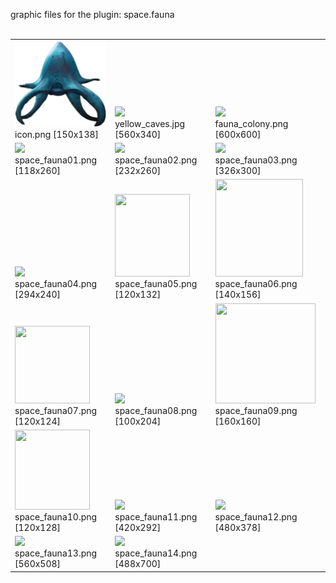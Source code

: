 graphic files for the plugin: space.fauna<br>
<br>
<table>
	<tr valign="bottom">
		<td><a href="https://github.com/zuckung/endless-sky-plugins/blob/main/myplugins/space.fauna/icon.png"><img src="https://raw.githubusercontent.com/zuckung/endless-sky-plugins/refs/heads/main/myplugins/space.fauna/icon.png" width="150" height="138"></a><br>
		icon.png [150x138]</td>
		<td><a href="https://github.com/zuckung/endless-sky-plugins/blob/main/myplugins/space.fauna/images/land/yellow_caves.jpg"><img src="https://raw.githubusercontent.com/zuckung/endless-sky-plugins/refs/heads/main/myplugins/space.fauna/images/land/yellow_caves.jpg" width="200"></a><br>
		yellow_caves.jpg [560x340]</td>
		<td><a href="https://github.com/zuckung/endless-sky-plugins/blob/main/myplugins/space.fauna/images/planet/fauna_colony.png"><img src="https://raw.githubusercontent.com/zuckung/endless-sky-plugins/refs/heads/main/myplugins/space.fauna/images/planet/fauna_colony.png" height="200"></a><br>
		fauna_colony.png [600x600]</td>
	</tr>
	<tr valign="bottom">
		<td><a href="https://github.com/zuckung/endless-sky-plugins/blob/main/myplugins/space.fauna/images/ship/space_fauna01.png"><img src="https://raw.githubusercontent.com/zuckung/endless-sky-plugins/refs/heads/main/myplugins/space.fauna/images/ship/space_fauna01.png" height="200"></a><br>
		space_fauna01.png [118x260]</td>
		<td><a href="https://github.com/zuckung/endless-sky-plugins/blob/main/myplugins/space.fauna/images/ship/space_fauna02.png"><img src="https://raw.githubusercontent.com/zuckung/endless-sky-plugins/refs/heads/main/myplugins/space.fauna/images/ship/space_fauna02.png" height="200"></a><br>
		space_fauna02.png [232x260]</td>
		<td><a href="https://github.com/zuckung/endless-sky-plugins/blob/main/myplugins/space.fauna/images/ship/space_fauna03.png"><img src="https://raw.githubusercontent.com/zuckung/endless-sky-plugins/refs/heads/main/myplugins/space.fauna/images/ship/space_fauna03.png" width="200"></a><br>
		space_fauna03.png [326x300]</td>
	</tr>
	<tr valign="bottom">
		<td><a href="https://github.com/zuckung/endless-sky-plugins/blob/main/myplugins/space.fauna/images/ship/space_fauna04.png"><img src="https://raw.githubusercontent.com/zuckung/endless-sky-plugins/refs/heads/main/myplugins/space.fauna/images/ship/space_fauna04.png" width="200"></a><br>
		space_fauna04.png [294x240]</td>
		<td><a href="https://github.com/zuckung/endless-sky-plugins/blob/main/myplugins/space.fauna/images/ship/space_fauna05.png"><img src="https://raw.githubusercontent.com/zuckung/endless-sky-plugins/refs/heads/main/myplugins/space.fauna/images/ship/space_fauna05.png" width="120" height="132"></a><br>
		space_fauna05.png [120x132]</td>
		<td><a href="https://github.com/zuckung/endless-sky-plugins/blob/main/myplugins/space.fauna/images/ship/space_fauna06.png"><img src="https://raw.githubusercontent.com/zuckung/endless-sky-plugins/refs/heads/main/myplugins/space.fauna/images/ship/space_fauna06.png" width="140" height="156"></a><br>
		space_fauna06.png [140x156]</td>
	</tr>
	<tr valign="bottom">
		<td><a href="https://github.com/zuckung/endless-sky-plugins/blob/main/myplugins/space.fauna/images/ship/space_fauna07.png"><img src="https://raw.githubusercontent.com/zuckung/endless-sky-plugins/refs/heads/main/myplugins/space.fauna/images/ship/space_fauna07.png" width="120" height="124"></a><br>
		space_fauna07.png [120x124]</td>
		<td><a href="https://github.com/zuckung/endless-sky-plugins/blob/main/myplugins/space.fauna/images/ship/space_fauna08.png"><img src="https://raw.githubusercontent.com/zuckung/endless-sky-plugins/refs/heads/main/myplugins/space.fauna/images/ship/space_fauna08.png" height="200"></a><br>
		space_fauna08.png [100x204]</td>
		<td><a href="https://github.com/zuckung/endless-sky-plugins/blob/main/myplugins/space.fauna/images/ship/space_fauna09.png"><img src="https://raw.githubusercontent.com/zuckung/endless-sky-plugins/refs/heads/main/myplugins/space.fauna/images/ship/space_fauna09.png" width="160" height="160"></a><br>
		space_fauna09.png [160x160]</td>
	</tr>
	<tr valign="bottom">
		<td><a href="https://github.com/zuckung/endless-sky-plugins/blob/main/myplugins/space.fauna/images/ship/space_fauna10.png"><img src="https://raw.githubusercontent.com/zuckung/endless-sky-plugins/refs/heads/main/myplugins/space.fauna/images/ship/space_fauna10.png" width="120" height="128"></a><br>
		space_fauna10.png [120x128]</td>
		<td><a href="https://github.com/zuckung/endless-sky-plugins/blob/main/myplugins/space.fauna/images/ship/space_fauna11.png"><img src="https://raw.githubusercontent.com/zuckung/endless-sky-plugins/refs/heads/main/myplugins/space.fauna/images/ship/space_fauna11.png" width="200"></a><br>
		space_fauna11.png [420x292]</td>
		<td><a href="https://github.com/zuckung/endless-sky-plugins/blob/main/myplugins/space.fauna/images/ship/space_fauna12.png"><img src="https://raw.githubusercontent.com/zuckung/endless-sky-plugins/refs/heads/main/myplugins/space.fauna/images/ship/space_fauna12.png" width="200"></a><br>
		space_fauna12.png [480x378]</td>
	</tr>
	<tr valign="bottom">
		<td><a href="https://github.com/zuckung/endless-sky-plugins/blob/main/myplugins/space.fauna/images/ship/space_fauna13.png"><img src="https://raw.githubusercontent.com/zuckung/endless-sky-plugins/refs/heads/main/myplugins/space.fauna/images/ship/space_fauna13.png" width="200"></a><br>
		space_fauna13.png [560x508]</td>
		<td><a href="https://github.com/zuckung/endless-sky-plugins/blob/main/myplugins/space.fauna/images/ship/space_fauna14.png"><img src="https://raw.githubusercontent.com/zuckung/endless-sky-plugins/refs/heads/main/myplugins/space.fauna/images/ship/space_fauna14.png" height="200"></a><br>
		space_fauna14.png [488x700]</td>
		<td></td>
	</tr>
</table>

